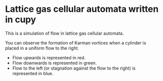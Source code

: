 # Lattice gas cellular automata written in cupy

This is a simulation of flow in lattice gas cellular automata.

You can observe the formation of Karman vortices when a cylinder is placed in a uniform flow to the right.

- Flow upwards is represented in red.
- Flow downwards is represented in green.
- Flow to the left (or stagnation against the flow to the right) is represented in blue.
